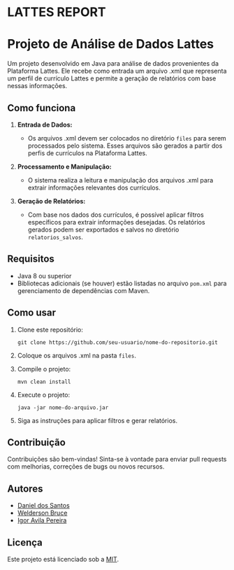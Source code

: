 # LATTES REPORT
# Projeto de Análise de Dados Lattes

Um projeto desenvolvido em Java para análise de dados provenientes da Plataforma Lattes. Ele recebe como entrada um arquivo .xml que representa um perfil de currículo Lattes e permite a geração de relatórios com base nessas informações.

## Como funciona

1. **Entrada de Dados:**
   - Os arquivos .xml devem ser colocados no diretório `files` para serem processados pelo sistema. Esses arquivos são gerados a partir dos perfis de currículos na Plataforma Lattes.

2. **Processamento e Manipulação:**
   - O sistema realiza a leitura e manipulação dos arquivos .xml para extrair informações relevantes dos currículos.

3. **Geração de Relatórios:**
   - Com base nos dados dos currículos, é possível aplicar filtros específicos para extrair informações desejadas. Os relatórios gerados podem ser exportados e salvos no diretório `relatorios_salvos`.

## Requisitos

- Java 8 ou superior
- Bibliotecas adicionais (se houver) estão listadas no arquivo `pom.xml` para gerenciamento de dependências com Maven.

## Como usar

1. Clone este repositório:
   ```
   git clone https://github.com/seu-usuario/nome-do-repositorio.git
   ```

3. Coloque os arquivos .xml na pasta `files`.

4. Compile o projeto:
    ```
    mvn clean install
    ```

4. Execute o projeto:
    ```
    java -jar nome-do-arquivo.jar
    ```
    
5. Siga as instruções para aplicar filtros e gerar relatórios.

## Contribuição

Contribuições são bem-vindas! Sinta-se à vontade para enviar pull requests com melhorias, correções de bugs ou novos recursos.

## Autores

- [Daniel dos Santos](https://github.com/dsantosr)
- [Welderson Bruce](https://github.com/brvcelose)
- [Igor Avila Pereira](https://github.com/IgorAvilaPereira)

## Licença

Este projeto está licenciado sob a [MIT](https://opensource.org/license/mit).
